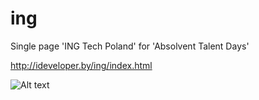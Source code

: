 # ing
Single page 'ING Tech Poland' for 'Absolvent Talent Days'

http://ideveloper.by/ing/index.html

![Alt text](http://ideveloper.by/preview/ing.png)
